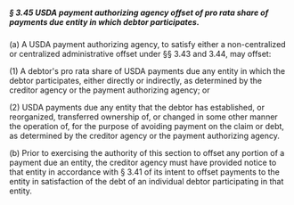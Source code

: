 ##### § 3.45 USDA payment authorizing agency offset of pro rata share of payments due entity in which debtor participates. #####

(a) A USDA payment authorizing agency, to satisfy either a non-centralized or centralized administrative offset under §§ 3.43 and 3.44, may offset:

(1) A debtor's pro rata share of USDA payments due any entity in which the debtor participates, either directly or indirectly, as determined by the creditor agency or the payment authorizing agency; or

(2) USDA payments due any entity that the debtor has established, or reorganized, transferred ownership of, or changed in some other manner the operation of, for the purpose of avoiding payment on the claim or debt, as determined by the creditor agency or the payment authorizing agency.

(b) Prior to exercising the authority of this section to offset any portion of a payment due an entity, the creditor agency must have provided notice to that entity in accordance with § 3.41 of its intent to offset payments to the entity in satisfaction of the debt of an individual debtor participating in that entity.
